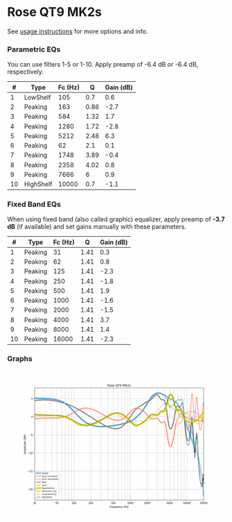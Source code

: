 # Rose QT9 MK2s
See [usage instructions](https://github.com/jaakkopasanen/AutoEq#usage) for more options and info.

### Parametric EQs
You can use filters 1-5 or 1-10. Apply preamp of -6.4 dB or -6.4 dB, respectively.

|   # | Type      |   Fc (Hz) |    Q |   Gain (dB) |
|-----|-----------|-----------|------|-------------|
|   1 | LowShelf  |       105 | 0.7  |         0.6 |
|   2 | Peaking   |       163 | 0.86 |        -2.7 |
|   3 | Peaking   |       584 | 1.32 |         1.7 |
|   4 | Peaking   |      1280 | 1.72 |        -2.8 |
|   5 | Peaking   |      5212 | 2.48 |         6.3 |
|   6 | Peaking   |        62 | 2.1  |         0.1 |
|   7 | Peaking   |      1748 | 3.89 |        -0.4 |
|   8 | Peaking   |      2358 | 4.02 |         0.8 |
|   9 | Peaking   |      7666 | 6    |         0.9 |
|  10 | HighShelf |     10000 | 0.7  |        -1.1 |

### Fixed Band EQs
When using fixed band (also called graphic) equalizer, apply preamp of **-3.7 dB** (if available) and set gains manually with these parameters.

|   # | Type    |   Fc (Hz) |    Q |   Gain (dB) |
|-----|---------|-----------|------|-------------|
|   1 | Peaking |        31 | 1.41 |         0.3 |
|   2 | Peaking |        62 | 1.41 |         0.8 |
|   3 | Peaking |       125 | 1.41 |        -2.3 |
|   4 | Peaking |       250 | 1.41 |        -1.8 |
|   5 | Peaking |       500 | 1.41 |         1.9 |
|   6 | Peaking |      1000 | 1.41 |        -1.6 |
|   7 | Peaking |      2000 | 1.41 |        -1.5 |
|   8 | Peaking |      4000 | 1.41 |         3.7 |
|   9 | Peaking |      8000 | 1.41 |         1.4 |
|  10 | Peaking |     16000 | 1.41 |        -2.3 |

### Graphs
![](./Rose%20QT9%20MK2s.png)
